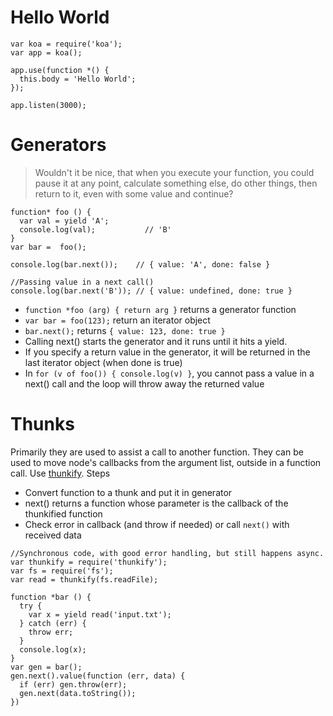 # Hello World 

```
var koa = require('koa');
var app = koa();

app.use(function *() {
  this.body = 'Hello World';
});

app.listen(3000);

```

# Generators
> Wouldn't it be nice, that when you execute your function, you could pause it at any point, calculate something else, do other things, then return to it, even with some value and continue?

```
function* foo () {
  var val = yield 'A';
  console.log(val);           // 'B'
}
var bar =  foo();

console.log(bar.next());    // { value: 'A', done: false }

//Passing value in a next call()
console.log(bar.next('B')); // { value: undefined, done: true }
```

- ```function *foo (arg) { return arg }``` returns a generator function
- ```var bar = foo(123);``` return an iterator object
- ```bar.next();``` returns ```{ value: 123, done: true }```
- Calling next() starts the generator and it runs until it hits a yield.
- If you specify a return value in the generator, it will be returned in the last iterator object (when done is true)
- In ```for (v of foo()) { console.log(v) }```, you cannot pass a value in a next() call and the loop will throw away the returned value


# Thunks
Primarily they are used to assist a call to another function. They can be used to move node's callbacks from the argument list, outside in a function call. Use [thunkify](https://github.com/visionmedia/node-thunkify).
Steps
- Convert function to a thunk and put it in generator
- next() returns a function whose parameter is the callback of the thunkified function
- Check error in callback (and throw if needed) or call ```next()``` with received data

```
//Synchronous code, with good error handling, but still happens async.
var thunkify = require('thunkify');
var fs = require('fs');
var read = thunkify(fs.readFile);

function *bar () {
  try {
    var x = yield read('input.txt');
  } catch (err) {
    throw err;
  }
  console.log(x);
}
var gen = bar();
gen.next().value(function (err, data) {
  if (err) gen.throw(err);
  gen.next(data.toString());
})
```